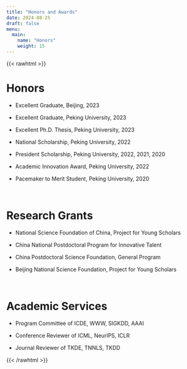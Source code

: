 ```yaml
---
title: "Honors and Awards"
date: 2024-08-25
draft: false
menu:
  main:
    name: "Honors"
    weight: 15
---
```


{{< rawhtml >}}

<style>
    ul li { margin-bottom: 15px; }
</style>

<p><h1>Honors</h1></p>

<ul>
<li>
Excellent Graduate, Beijing, 2023
</li>
<li>
Excellent Graduate, Peking University, 2023
</li>
<li>
Excellent Ph.D. Thesis, Peking University, 2023
</li>
<li>
National Scholarship, Peking University, 2022
</li>
<li>
President Scholarship, Peking University, 2022, 2021, 2020
</li>
<li>
Academic Innovation Award, Peking University, 2022
</li>
<li>
Pacemaker to Merit Student, Peking University, 2020
</li>
</ul>

<br>

<p><h1>Research Grants</h1></p>

<ul>
<li>
National Science Foundation of China, Project for Young Scholars
</li>
<li>
China National Postdoctoral Program for Innovative Talent
</li>
<li>
China Postdoctoral Science Foundation, General Program
</li>
<li>
Beijing National Science Foundation, Project for Young Scholars
</li>
</ul>

<br>

<p><h1>Academic Services</h1></p>

<ul>
<li>
Program Committee of ICDE, WWW, SIGKDD, AAAI
</li>
<li>
Conference Reviewer of ICML, NeurIPS, ICLR
</li>
<li>
Journal Reviewer of TKDE, TNNLS, TKDD
</li>
</ul>


{{< /rawhtml >}}
